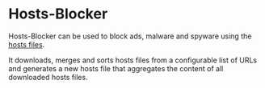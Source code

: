 # Hosts-Blocker

Hosts-Blocker can be used to block ads, malware and spyware using the [hosts files](http://en.wikipedia.org/wiki/Hosts_%28file%29).

It downloads, merges and sorts hosts files from a configurable list of URLs and generates a new hosts file that aggregates the content of all downloaded hosts files. 
